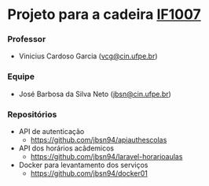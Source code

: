 # Projeto para a cadeira [IF1007](https://github.com/vinicius3w/if1007-Microservices)

### Professor

* Vinicius Cardoso Garcia ([vcg@cin.ufpe.br](mailto:vcg@cin.ufpe.br))

### Equipe
* José Barbosa da Silva Neto ([jbsn@cin.ufpe.br](mailto:jbsn@cin.ufpe.br))

### Repositórios
- API de autenticação
    - https://github.com/jbsn94/apiauthescolas
- API dos horários acâdemicos
    - https://github.com/jbsn94/laravel-horarioaulas
- Docker para levantamento dos serviços
    - https://github.com/jbsn94/docker01
